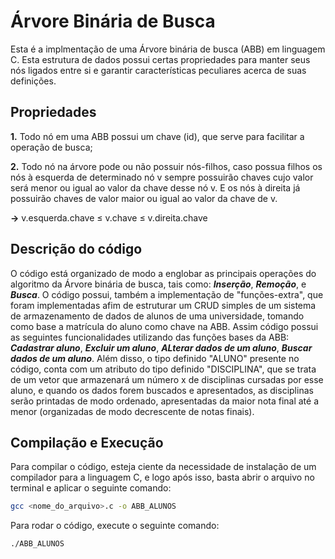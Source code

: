 # Árvore Binária de Busca 

Esta é a implmentação de uma Árvore binária de busca (ABB) em linguagem C. Esta estrutura de dados possui certas propriedades para manter seus nós ligados entre si e garantir características peculiares acerca de suas definições.

## Propriedades

**1.** Todo nó em uma ABB possui um chave (id), que serve para facilitar a operação de busca;

**2.** Todo nó na árvore pode ou não possuir nós-filhos, caso possua filhos os nós à esquerda de determinado nó v sempre possuirão chaves cujo valor será menor ou igual ao valor da chave desse nó v. E os nós à direita já possuirão chaves de valor maior ou igual ao valor da chave de v.

**->** v.esquerda.chave ≤ v.chave ≤ v.direita.chave


## Descrição do código

O código está organizado de modo a englobar as principais operações do algoritmo da Árvore binária de busca, tais como: ***Inserção***, ***Remoção***, e ***Busca***. O código possui, também a implementação de "funções-extra", que foram implementadas afim de estruturar um CRUD simples de um sistema de armazenamento de dados de alunos de uma universidade, tomando como base a matrícula do aluno como chave na ABB. Assim código possui as seguintes funcionalidades utilizando das funções bases da ABB: ***Cadastrar aluno***, ***Excluir um aluno***, ***ALterar dados de um aluno***, ***Buscar dados de um aluno***. Além disso, o tipo definido "ALUNO" presente no código, conta com um atributo do tipo definido "DISCIPLINA", que se trata de um vetor que armazenará um número x de disciplinas cursadas por esse aluno, e quando os dados forem buscados e apresentados, as disciplinas serão printadas de modo ordenado, apresentadas da maior nota final até a menor (organizadas de modo decrescente de notas finais).

## Compilação e Execução

Para compilar o código, esteja ciente da necessidade de instalação de um compilador para a linguagem C, e logo após isso, basta abrir o arquivo no terminal e aplicar o seguinte comando: 

```bash
gcc <nome_do_arquivo>.c -o ABB_ALUNOS
```

Para rodar o código, execute o seguinte comando:

```bash
./ABB_ALUNOS
```

